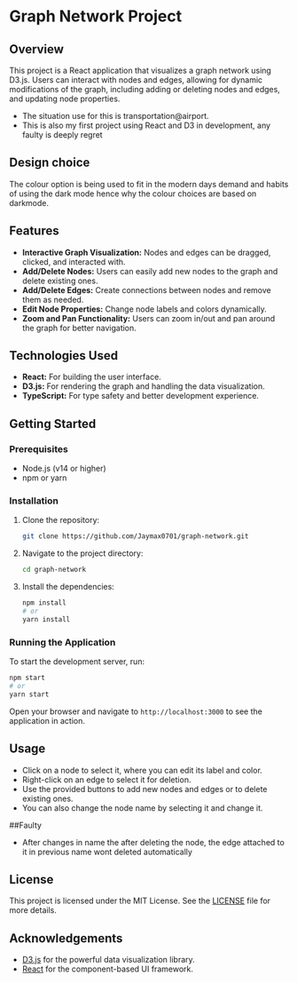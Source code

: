 # Graph Network Project

## Overview
This project is a React application that visualizes a graph network using D3.js. Users can interact with nodes and edges, allowing for dynamic modifications of the graph, including adding or deleting nodes and edges, and updating node properties.
- The situation use for this is transportation@airport.
- This is also my first project using React and D3 in development, any faulty is deeply regret

## Design choice
The colour option is being used to fit in the modern days demand and habits of using the dark mode hence why the colour choices are based on darkmode.

## Features
- **Interactive Graph Visualization:** Nodes and edges can be dragged, clicked, and interacted with.
- **Add/Delete Nodes:** Users can easily add new nodes to the graph and delete existing ones.
- **Add/Delete Edges:** Create connections between nodes and remove them as needed.
- **Edit Node Properties:** Change node labels and colors dynamically.
- **Zoom and Pan Functionality:** Users can zoom in/out and pan around the graph for better navigation.

## Technologies Used
- **React:** For building the user interface.
- **D3.js:** For rendering the graph and handling the data visualization.
- **TypeScript:** For type safety and better development experience.

## Getting Started

### Prerequisites
- Node.js (v14 or higher)
- npm or yarn

### Installation
1. Clone the repository:
   ```bash
   git clone https://github.com/Jaymax0701/graph-network.git
   ```
2. Navigate to the project directory:
   ```bash
   cd graph-network
   ```
3. Install the dependencies:
   ```bash
   npm install
   # or
   yarn install
   ```

### Running the Application
To start the development server, run:
```bash
npm start
# or
yarn start
```
Open your browser and navigate to `http://localhost:3000` to see the application in action.

## Usage
- Click on a node to select it, where you can edit its label and color.
- Right-click on an edge to select it for deletion.
- Use the provided buttons to add new nodes and edges or to delete existing ones.
- You can also change the node name by selecting it and change it.

##Faulty
- After changes in name the after deleting the node, the edge attached to it in previous name wont deleted automatically 


## License
This project is licensed under the MIT License. See the [LICENSE](LICENSE) file for more details.

## Acknowledgements
- [D3.js](https://d3js.org/) for the powerful data visualization library.
- [React](https://reactjs.org/) for the component-based UI framework.

```
